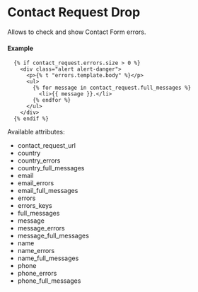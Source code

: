# Contact Request Drop

Allows to check and show Contact Form errors.

#### Example

~~~ liquid
  {% if contact_request.errors.size > 0 %}
    <div class="alert alert-danger">
      <p>{% t "errors.template.body" %}</p>
      <ul>
        {% for message in contact_request.full_messages %}
          <li>{{ message }}.</li>
        {% endfor %}
      </ul>
    </div>
  {% endif %}
~~~

Available attributes:

* contact_request_url
* country
* country_errors
* country_full_messages
* email
* email_errors
* email_full_messages
* errors
* errors_keys
* full_messages
* message
* message_errors
* message_full_messages
* name
* name_errors
* name_full_messages
* phone
* phone_errors
* phone_full_messages
